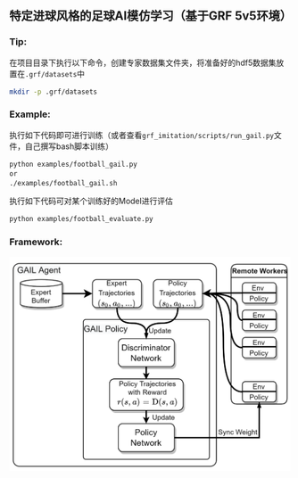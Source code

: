 ## 特定进球风格的足球AI模仿学习（基于GRF 5v5环境）
### **Tip:**
在项目目录下执行以下命令，创建专家数据集文件夹，将准备好的hdf5数据集放置在`.grf/datasets`中
```bash
mkdir -p .grf/datasets
```
### **Example:**
执行如下代码即可进行训练（或者查看`grf_imitation/scripts/run_gail.py`文件，自己撰写bash脚本训练）
```bash
python examples/football_gail.py
or
./examples/football_gail.sh
```

执行如下代码可对某个训练好的Model进行评估
```bash
python examples/football_evaluate.py
```
### **Framework:**
![framework](figure/framework.png)
